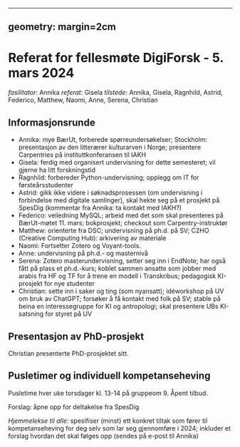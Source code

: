 
---
geometry: margin=2cm
---



# Referat for fellesmøte DigiForsk - 5. mars 2024

*fasilitator*: Annika 
*referat*: Gisela
*tilstede*: Annika, Gisela, Ragnhild, Astrid, Federico, Matthew, Naomi, Anne, Serena, Christian

## Informasjonsrunde

- Annika: mye BærUt, forberede spørreundersøkelser; Stockholm: presentasjon av den litterærer kulturarven i Norge; presentere Carpentries på instituttkonferansen til IAKH
- Gisela: ferdig med organisert undervisning for dette semesteret; vil gjerne ha litt forskningstid
- Ragnhild: forbereder Python-undervisning; opplegg om IT for førsteårsstudenter
- Astrid: gikk ikke videre i søknadsprosessen (om undervisning i forbindelse med digitale samlinger), skal hekte seg på et prosjekt på SpesDig (kommentar fra Annika: ta kontakt med IAKH?)
- Federico: veiledning MySQL; arbeid med det som skal presenteres på BærUt-møtet 11. mars; bokprosjekt; checkout som Carpentry-instruktør
- Matthew: orienterte fra DSC; undervisning på ph.d. på SV; C2HO (Creative Computing Hub): arkivering av materiale
- Naomi: Fortsetter Zotero og Voyant-tools.
- Anne: undervisning på ph.d.- og masternivå
- Serena: Zotero masterundervisning, setter seg inn i EndNote; har også fått på plass et ph.d.-kurs; koblet sammen ansatte som jobber med arabis fra HF og TF for å trene en modell i Transkribus; pedagogisk KI-prosjekt for nye studenter
- Christian: sette inn i saker og ting (som nyansatt); idéworkshop på UV om bruk av ChatGPT; forsøker å få kontakt med folk på SV; stable på beina en interessegruppe for KI og antropologi; skal presentere UBs KI-satsning for styret på UV

## Presentasjon av PhD-prosjekt

Christian presenterte PhD-prosjektet sitt.

## Pusletimer og individuell kompetanseheving

Pusletime hver uke torsdager kl. 13-14 på gruppeom 9.  Åpent tilbud.

Forslag: åpne opp for deltakelse fra SpesDig

*Hjemmelekse til alle*: spesifiser (minst) ett konkret tiltak som fører til kompetanseheving for deg selv som lar seg gjennomføre i 2024; inkluder et forslag hvordan det skal følges opp (sendes på e-post til Annika)
